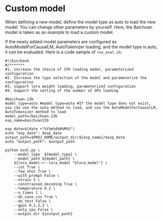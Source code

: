 # Custom model

When defining a new model, define the model type as auto to load the new model. You can change other parameters by yourself. Here, the Baichuan model is taken as an example to load a custom model.

If the newly added model parameters are configured as AutoModelForCausalLM, AutoTokenizer loading, and the model type is auto, it can be evaluated.
Here is a code sample of `run_eval.sh`:

```text
#!/bin/bash
#/*******
#1, increase the choice of CPU loading model, parameterized configuration
#2. Increase the type selection of the model and parameterize the configuration
#3, support lora weight loading, parameterized configuration
#4. Support the setting of the number of GPU loading

#baichuan-13b
model_type=auto #model_type=auto #If the model type does not exist, you can use the auto method to load, and use the AutoModelForCausalLM, AutoTokenizer method to load
model_path=/baichuan-13b
exp_name=baichuan13b

exp_date=$(date +"%Y%m%d%H%M%S")
echo "exp_date": $exp_date
output_path=$PROJ_HOME/output_dir/${exp_name}/$exp_date
echo "output_path": $output_path

python eval.py \
    --model_type  ${model_type} \
    --model_path ${model_path} \
    ${lora_model:+--lora_model "$lora_model"} \
    --cot True \
    --few_shot True \
    --with_prompt False \
    --ntrain 5 \
    --constrained_decoding True \
    --temperature 0.2 \
    --n_times 1 \
    --do_save_csv True \
    --do_test False \
    --gpus 0,1,2,3 \
    --only_cpu False \
    --output_dir ${output_path}
```
